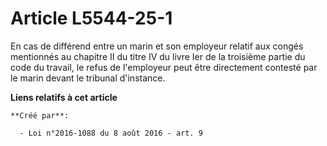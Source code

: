 # Article L5544-25-1

En cas de différend entre un marin et son employeur relatif aux congés mentionnés au chapitre II du titre IV du livre Ier de
la troisième partie du code du travail, le refus de l'employeur peut être directement contesté par le marin devant le
tribunal d'instance.

**Liens relatifs à cet article**

	**Créé par**:

	  - Loi n°2016-1088 du 8 août 2016 - art. 9

